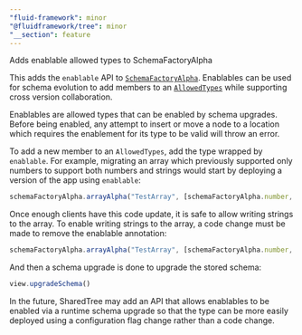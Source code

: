 ```yaml
---
"fluid-framework": minor
"@fluidframework/tree": minor
"__section": feature
---
```

Adds enablable allowed types to SchemaFactoryAlpha

This adds the `enablable` API to [`SchemaFactoryAlpha`](https://fluidframework.com/docs/api/fluid-framework/schemafactoryalpha-class).
Enablables can be used for schema evolution to add members to an [`AllowedTypes`](https://fluidframework.com/docs/api/fluid-framework/allowedtypes-typealias) while supporting cross version collaboration.

Enablables are allowed types that can be enabled by schema upgrades.
Before being enabled, any attempt to insert or move a node to a location which requires the enablement for its type to be valid will throw an error.

To add a new member to an `AllowedTypes`, add the type wrapped by `enablable`.
For example, migrating an array which previously supported only numbers to support both numbers and strings would start by deploying a version of the app using `enablable`:
```typescript
schemaFactoryAlpha.arrayAlpha("TestArray", [schemaFactoryAlpha.number, schemaFactoryAlpha.enablable(schemaFactoryAlpha.string)]);
```

Once enough clients have this code update, it is safe to allow writing strings to the array.
To enable writing strings to the array, a code change must be made to remove the enablable annotation:
```typescript
schemaFactoryAlpha.arrayAlpha("TestArray", [schemaFactoryAlpha.number, schemaFactoryAlpha.string]);
```

And then a schema upgrade is done to upgrade the stored schema:
```typescript
view.upgradeSchema()
```


In the future, SharedTree may add an API that allows enablables to be enabled via a runtime schema upgrade so that the type can be more easily deployed using a configuration flag change rather than a code change.
